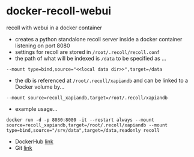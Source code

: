 # docker-recoll-webui
recoll with webui in a docker container

- creates a python standalone recoll server inside a docker container listening on port 8080
- settings for recoll are stored in `/root/.recoll/recoll.conf`
- the path of what will be indexed is `/data` to be specified as ...

`--mount type=bind,source="<<local data dir>>",target=/data`

- the db is referenced at `/root/.recoll/xapiandb` and can be linked to a Docker volume by...

`--mount source=recoll_xapiandb,target=/root/.recoll/xapiandb`

- example usage...

`docker run -d -p 8080:8080 -it --restart always --mount source=recoll_xapiandb,target=/root/.recoll/xapiandb --mount type=bind,source="/srv/data",target=/data,readonly recoll`

- DockerHub [link](https://hub.docker.com/repository/docker/newbee75/recoll)
- Git [link](https://github.com/abiggin/docker-recoll-webui)
